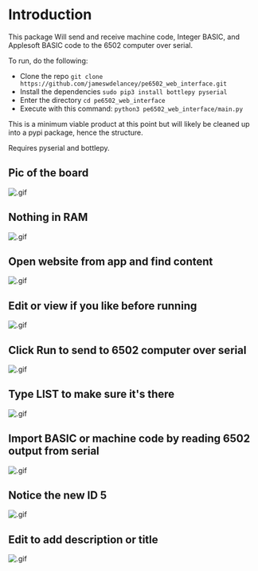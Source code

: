 # Introduction

This package Will send and receive machine code, Integer BASIC, and Applesoft 
BASIC code to the 6502 computer over serial.

To run, do the following:
- Clone the repo `git clone https://github.com/jameswdelancey/pe6502_web_interface.git`
- Install the dependencies `sudo pip3 install bottlepy pyserial`
- Enter the directory `cd pe6502_web_interface`
- Execute with this command: `python3 pe6502_web_interface/main.py`

This is a minimum viable product at this point but will likely be cleaned up 
into a pypi package, hence the structure.

Requires pyserial and bottlepy.

## Pic of the board
![.gif](https://github.com/jameswdelancey/pe6502_web_interface/raw/main/docs/_static/1-0.jpg)

## Nothing in RAM
![.gif](https://github.com/jameswdelancey/pe6502_web_interface/raw/main/docs/_static/1-1.jpg)

## Open website from app and find content
![.gif](https://github.com/jameswdelancey/pe6502_web_interface/raw/main/docs/_static/1-2.jpg)

## Edit or view if you like before running
![.gif](https://github.com/jameswdelancey/pe6502_web_interface/raw/main/docs/_static/1-3.jpg)

## Click Run to send to 6502 computer over serial
![.gif](https://github.com/jameswdelancey/pe6502_web_interface/raw/main/docs/_static/1-4.jpg)

## Type LIST to make sure it's there
![.gif](https://github.com/jameswdelancey/pe6502_web_interface/raw/main/docs/_static/1-5.jpg)

## Import BASIC or machine code by reading 6502 output from serial
![.gif](https://github.com/jameswdelancey/pe6502_web_interface/raw/main/docs/_static/1-6.jpg)

## Notice the new ID 5
![.gif](https://github.com/jameswdelancey/pe6502_web_interface/raw/main/docs/_static/2-0.jpg)

## Edit to add description or title
![.gif](https://github.com/jameswdelancey/pe6502_web_interface/raw/main/docs/_static/2-1.jpg)

